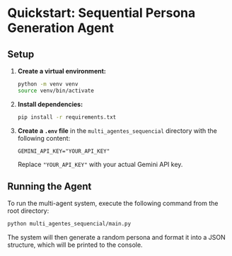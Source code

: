 # Quickstart: Sequential Persona Generation Agent

## Setup

1.  **Create a virtual environment:**
    ```bash
    python -m venv venv
    source venv/bin/activate
    ```

2.  **Install dependencies:**
    ```bash
    pip install -r requirements.txt
    ```

3.  **Create a `.env` file** in the `multi_agentes_sequencial` directory with the following content:
    ```
    GEMINI_API_KEY="YOUR_API_KEY"
    ```
    Replace `"YOUR_API_KEY"` with your actual Gemini API key.

## Running the Agent

To run the multi-agent system, execute the following command from the root directory:

```bash
python multi_agentes_sequencial/main.py
```

The system will then generate a random persona and format it into a JSON structure, which will be printed to the console.
